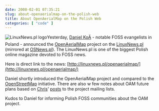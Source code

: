 ```yaml
---
date: 2008-02-01 07:35:21
slug: about-openaerialmap-on-the-polish-web
title: About OpenAerialMap on the Polish Web
categories: [ "code" ]
---
```


![LinuxNews.pl logo](http://linuxnews.pl/i/logo.png)Yesterday, [Daniel KoÄ](http://pl.wikipedia.org/wiki/Wikipedysta:Kocio) - notable FOSS evangelists in Poland - announced the [OpenAerialMap](http://openaerialmap.org/) project on the [LinuxNews.pl](http://linuxnews.pl/) (mirrored at [OSNews.pl](http://osnews.pl/openaerialmap/)). The LinuxNews.pl is one of the biggest Polish online magazine devoted to FOSS news.





Here is direct link to the news: [http://linuxnews.pl/openaerialmap/](http://linuxnews.pl/openaerialmap/)





Daniel shortly introduced the OpenAerialMap project and compared to the [OpenStreetMap](http://www.openstreetmap.org/) initiative. There are also w few notes about OAM future plans based on [Chris](http://crschmidt.net/)' [posts](http://www.linux.com/feature/125258) to the project mailing lists.





Kudos to Daniel for informing Polish FOSS communities about the OAM project.
